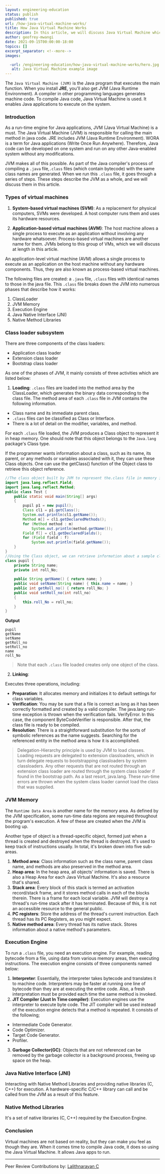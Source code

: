 ```yaml
---
layout: engineering-education
status: publish
published: true
url: /how-java-virtual-machine-works/
title: How Java Virtual Machine Works
description: In this article, we will discuss Java Virtual Machine which is used to compile Java code. We will understand the various types of virtual machines and discuss them in detail.
author: geofrey-mwangi
date: 2021-09-15T00:00:00-18:00
topics: []
excerpt_separator: <!--more-->
images:

  -url: /engineering-education/how-java-virtual-machine-works/hero.jpg
   alt: Java Virtual Machine example image
---
```


The `Java Virtual Machine (JVM)` is the Java program that executes the main function. When you install **JRE**, you'll also get JVM (Java Runtime Environment). A compiler in other programming languages generates machine code. To compile Java code, Java Virtual Machine is used. It enables Java applications to execute on the system. <!--more-->

### Introduction

As a run-time engine for Java applications, JVM (Java Virtual Machine) is a must. The Java Virtual Machine (JVM) is responsible for calling the main method in java code. JRE includes JVM (Java Runtime Environment). WORA is a term for Java applications (Write Once Run Anywhere). Therefore, Java code can be developed on one system and run on any other Java-enabled system without any modifications. 

JVM makes all of this possible. As part of the Java compiler's process of compiling a `.java` file,`.class` files (which contain bytecode) with the same class names are generated. When we run this `.class` file, it goes through a series of steps. These steps describe the JVM as a whole, and we will discuss them in this article.

### Types of virtual machines

1. **System-based virtual machines (SVM)**: As a replacement for physical computers, SVMs were developed. A host computer runs them and uses its hardware resources.

2. **Application-based virtual machines (AVM)**: The host machine allows a single process to execute as an application without involving any hardware whatsoever. Process-based virtual machines are another name for them. JVMs belong to this group of VMs, which we will discuss at length in this article.

An application-level virtual machine (AVM) allows a single process to execute as an application on the host machine without any hardware components. Thus, they are also known as process-based virtual machines. 

The following files are created: a `.java` file, `.class` files with identical names to those in the java file. This `.class` file breaks down the JVM into numerous phases that describe how it works:

1. ClassLoader
2. JVM Memory 
3. Execution Engine 
4. Java Native Interface (JNI)
5. Native Method Libraries

### Class loader subsystem

There are three components of the class loaders:
- Application class loader
- Extension class loader
- Bootstrap class loader

As one of the phases of JVM, it mainly consists of three activities which are listed below:

1. **Loading**: `.class` files are loaded into the method area by the ClassLoader, which generates the binary data corresponding to the class file. The method area of each `.class` file in JVM contains the following information.

- Class name and its immediate parent class.
- `.class` files can be classified as Class or Interface.
- There is a lot of detail on the modifier, variables, and method.

For each `.class` file loaded, the JVM produces a Class object to represent it in heap memory. One should note that this object belongs to the `Java.lang` package's Class type. 

If the programmer wants information about a class, such as its name, its parent, or any methods or variables associated with it, they can use these Class objects. One can use the getClass() function of the Object class to retrieve this object reference.

```java
//The class object built by JVM to represent the.class file in memory is demonstrated in this Java application
import java.lang.reflect.Field;
import java.lang.reflect.Method;
public class Test {
    public static void main(String[] args)
    {
        pupil p1 = new pupil();
        Class cl1 = p1.getClass();
        System.out.println(cl1.getName());
        Method m[] = cl1.getDeclaredMethods();
        for (Method method : m)
            System.out.println(method.getName());
        Field f[] = cl1.getDeclaredFields();
        for (Field field : f)
            System.out.println(field.getName());
    }
}
//Using the Class object, we can retrieve information about a sample class.
class pupil {
    private String name;
    private int roll_No;
  
    public String getName() { return name; }
    public void setName(String name) { this.name = name; }
    public int getRoll_no() { return roll_No; }
    public void setRoll_no(int roll_no)
    {
        this.roll_No = roll_no;
    }
}
```
**Output**
```
pupil
getName
setName
getRoll_no
setRoll_no
name
roll_No
```
> Note that each `.class` file loaded creates only one object of the class.

2. **Linking**:

Executes three operations, including:

- **Preparation**: It allocates memory and initializes it to default settings for class variables.
- **Verification**: You may be sure that a file is correct as long as it has been correctly formatted and created by a valid compiler. The java.lang run-time exception is thrown when the verification fails. VerifyError. In this case, the component ByteCodeVerifier is responsible. After that, the class file is ready to be compiled.
- **Resolution**: There is a straightforward substitution for the sorts of symbolic references as the name suggests. Searching for the referenced entity in the method area is how it is accomplished.

> Delegation-Hierarchy principle is used by JVM to load classes. Loading requests are delegated to extension classloaders, which in turn delegate requests to bootstrapping classloaders by system classloaders. Any other requests that are not routed through an extension class loader are routed through the system class loader if found in the bootstrap path. As a last resort, java.lang. These run-time errors are thrown when the system class loader cannot load the class that was supplied.

### JVM Memory 

The `Runtime Data Area` is another name for the memory area. As defined by the JVM specification, some run-time data regions are required throughout the program's execution. A few of these are created when the JVM is booting up. 

Another type of object is a thread-specific object, formed just when a thread is created and destroyed when the thread is destroyed. It's used to keep track of instructions usually. In total, it's broken down into five sub-areas.

1. **Method area**: Class information such as the class name, parent class name, and methods are also preserved in the method area.
2. **Heap area**: In the heap area, all objects' information is saved. There is also a Heap Area for each Java Virtual Machine. It's also a resource that's shared.
3. **Stack area**: Every block of this stack is termed an activation record/stack frame, and it stores method calls in each of the blocks therein. There is a frame for each local variable. JVM will destroy a thread's run-time stack after it has terminated. Because of this, it is not an accessible resource to the general public.
4. **PC registers**: Store the address of the thread's current instruction. Each thread has its PC Registers, as you might expect.
5. **Native method area**: Every thread has its native stack. Stores information about a native method's parameters.

### Execution Engine

To run a `.class` file, you need an execution engine. For example, reading bytecode from a file, using data from various memory areas, then executing instructions. The execution engine consists of three components named below:

1. **Interpreter**: Essentially, the interpreter takes bytecode and translates it to machine code. Interpreters may be faster at running one line of bytecode than they are at executing the entire code. Also, a fresh interpretation must be provided each time the same method is invoked.
2. **JIT Compiler (Just In Time compiler)**: Execution engines use the interpreter to execute byte code. The JIT compiler will be used instead of the execution engine detects that a method is repeated. It consists of the following;
-  Intermediate Code Generator.
- Code Optimizer.
- Target Code Generator.
- Profiler.
3. **Garbage Collector(GC)**: Objects that are not referenced can be removed by the garbage collector is a background process, freeing up space on the heap.

### Java Native Interface (JNI)
Interacting with Native Method Libraries and providing native libraries (C, C++) for execution. A hardware-specific C/C++ library can call and be called from the JVM as a result of this feature.

### Native Method Libraries
It's a set of native libraries (C, C++) required by the Execution Engine.

### Conclusion
Virtual machines are not based on reality, but they can make you feel as though they are. When it comes time to compile Java code, it does so using the Java Virtual Machine. It allows Java apps to run.

---
Peer Review Contributions by: [Lalithnarayan C](/engineering-education/authors/lalithnarayan-c/)
